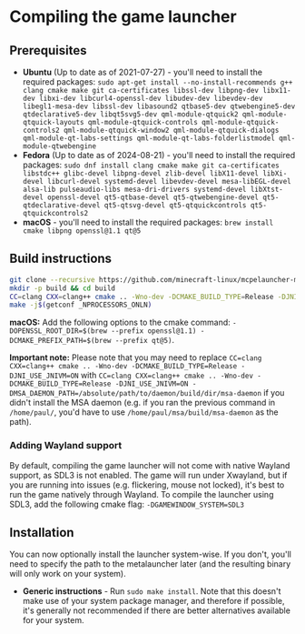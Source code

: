 # Compiling the game launcher

## Prerequisites

- **Ubuntu** (Up to date as of 2021-07-27) - you'll need to install the
  required packages:
  `sudo apt-get install --no-install-recommends g++ clang cmake make git ca-certificates libssl-dev libpng-dev libx11-dev libxi-dev libcurl4-openssl-dev libudev-dev libevdev-dev libegl1-mesa-dev libssl-dev libasound2 qtbase5-dev qtwebengine5-dev qtdeclarative5-dev libqt5svg5-dev qml-module-qtquick2 qml-module-qtquick-layouts qml-module-qtquick-controls qml-module-qtquick-controls2 qml-module-qtquick-window2 qml-module-qtquick-dialogs qml-module-qt-labs-settings qml-module-qt-labs-folderlistmodel qml-module-qtwebengine`
- **Fedora** (Up to date as of 2024-08-21) - you'll need to install the
  required packages:
  `sudo dnf install clang cmake make git ca-certificates libstdc++ glibc-devel libpng-devel zlib-devel libX11-devel libXi-devel libcurl-devel systemd-devel libevdev-devel mesa-libEGL-devel alsa-lib pulseaudio-libs mesa-dri-drivers systemd-devel libXtst-devel openssl-devel qt5-qtbase-devel qt5-qtwebengine-devel qt5-qtdeclarative-devel qt5-qtsvg-devel qt5-qtquickcontrols qt5-qtquickcontrols2`
- **macOS** - you'll need to install the required packages:
  `brew install cmake libpng openssl@1.1 qt@5`

## Build instructions

``` bash
git clone --recursive https://github.com/minecraft-linux/mcpelauncher-manifest.git mcpelauncher && cd mcpelauncher
mkdir -p build && cd build
CC=clang CXX=clang++ cmake .. -Wno-dev -DCMAKE_BUILD_TYPE=Release -DJNI_USE_JNIVM=ON 
make -j$(getconf _NPROCESSORS_ONLN)
```

**macOS:** Add the following options to the cmake command:
`-DOPENSSL_ROOT_DIR=$(brew --prefix openssl@1.1) -DCMAKE_PREFIX_PATH=$(brew --prefix qt@5)`.

**Important note:** Please note that you may need to replace
`CC=clang CXX=clang++ cmake .. -Wno-dev -DCMAKE_BUILD_TYPE=Release -DJNI_USE_JNIVM=ON`
with
`CC=clang CXX=clang++ cmake .. -Wno-dev -DCMAKE_BUILD_TYPE=Release -DJNI_USE_JNIVM=ON -DMSA_DAEMON_PATH=/absolute/path/to/daemon/build/dir/msa-daemon`
if you didn't install the MSA daemon (e.g. if you ran the previous
command in `/home/paul/`, you'd have to use
`/home/paul/msa/build/msa-daemon` as the path).

### Adding Wayland support

By default, compiling the game launcher will not come with native Wayland support, as SDL3 is not enabled. The game will run under Xwayland, but if you are running into issues (e.g. flickering, mouse not locked), it's best to run the game natively through Wayland. To compile the launcher using SDL3, add the following cmake flag:
`-DGAMEWINDOW_SYSTEM=SDL3`

## Installation

You can now optionally install the launcher system-wise. If you don't,
you'll need to specify the path to the metalauncher later (and the
resulting binary will only work on your system).

- **Generic instructions** - Run `sudo make install`. Note that this
  doesn't make use of your system package manager, and therefore if
  possible, it's generally not recommended if there are better
  alternatives available for your system.
